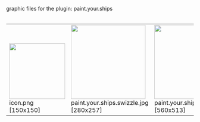graphic files for the plugin: paint.your.ships<br>
<br>
<table>
	<tr valign="bottom">
		<td><a href="https://github.com/zuckung/endless-sky-plugins/blob/main/myplugins/paint.your.ships/icon.png"><img src="https://raw.githubusercontent.com/zuckung/endless-sky-plugins/refs/heads/main/myplugins/paint.your.ships/icon.png" width="150" height="150"></a><br>
		icon.png [150x150]</td>
		<td><a href="https://github.com/zuckung/endless-sky-plugins/blob/main/myplugins/paint.your.ships/images/scene/paint.your.ships.swizzle.jpg"><img src="https://raw.githubusercontent.com/zuckung/endless-sky-plugins/refs/heads/main/myplugins/paint.your.ships/images/scene/paint.your.ships.swizzle.jpg" width="200"></a><br>
		paint.your.ships.swizzle.jpg [280x257]</td>
		<td><a href="https://github.com/zuckung/endless-sky-plugins/blob/main/myplugins/paint.your.ships/images/scene/paint.your.ships.swizzle@2x.jpg"><img src="https://raw.githubusercontent.com/zuckung/endless-sky-plugins/refs/heads/main/myplugins/paint.your.ships/images/scene/paint.your.ships.swizzle@2x.jpg" width="200"></a><br>
		paint.your.ships.swizzle@2x.jpg [560x513]</td>
	</tr>
</table>
